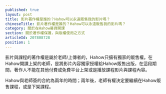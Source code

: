 ```yaml
---
published: true
layout: post
title: 影片著作權是誰的？Hahow可以永遠販售我的影片嗎？
chineseTitle: 影片著作權是誰的？Hahow可以永遠販售我的影片嗎？
category: 關於在Hahow募資開課
section: 關於著作權保護，與版權使用之方式
articleId: 207808728
position: 1
---
```


影片與課程的著作權是屬於老師/上傳者的，Hahow只擁有獨家的販售權。在Hahow開課上架的老師，是將影片內容獨家授權給Hahow販售出版，在這段期間，著作人不能在其他付費或免費平台上架或是播放課程影片與課程內容。
         
Hahow與老師簽的合約為兩年的時間；兩年後，老師有權決定要繼續在Hahow販售課程，或是下架課程。
